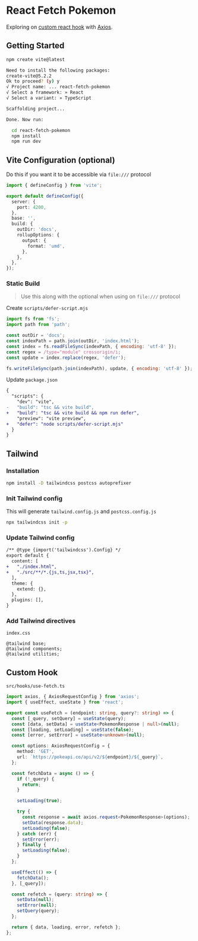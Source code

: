 # React Fetch Pokemon

Exploring on [custom react hook](#custom-hook) with [Axios][axios].

[axios]: https://axios-http.com/docs/intro

## Getting Started

```bash
npm create vite@latest
```

```bash
Need to install the following packages:
create-vite@5.2.2
Ok to proceed? (y) y
√ Project name: ... react-fetch-pokemon
√ Select a framework: » React
√ Select a variant: » TypeScript

Scaffolding project...

Done. Now run:

  cd react-fetch-pokemon
  npm install
  npm run dev
```

## Vite Configuration (optional)

Do this if you want it to be accessible via `file:///` protocol

```ts
import { defineConfig } from 'vite';

export default defineConfig({
  server: {
    port: 4200,
  },
  base: '',
  build: {
    outDir: 'docs',
    rollupOptions: {
      output: {
        format: 'umd',
      },
    },
  },
});
```

### Static Build

> Use this along with the optional when using on `file:///` protocol

Create `scripts/defer-script.mjs`

```mjs
import fs from 'fs';
import path from 'path';

const outDir = 'docs';
const indexPath = path.join(outDir, 'index.html');
const index = fs.readFileSync(indexPath, { encoding: 'utf-8' });
const regex = /type="module" crossorigin/i;
const update = index.replace(regex, 'defer');

fs.writeFileSync(path.join(indexPath), update, { encoding: 'utf-8' });
```

Update `package.json`

```diff
{
  "scripts": {
    "dev": "vite",
-   "build": "tsc && vite build",
+   "build": "tsc && vite build && npm run defer",
    "preview": "vite preview",
+   "defer": "node scripts/defer-script.mjs"
  }
}
```

## Tailwind

### Installation

```bash
npm install -D tailwindcss postcss autoprefixer
```

### Init Tailwind config

This will generate `tailwind.config.js` and `postcss.config.js`

```bash
npx tailwindcss init -p
```

### Update Tailwind config

```diff
/** @type {import('tailwindcss').Config} */
export default {
  content: [
+   "./index.html",
+   "./src/**/*.{js,ts,jsx,tsx}",
  ],
  theme: {
    extend: {},
  },
  plugins: [],
}
```

### Add Tailwind directives

`index.css`

```
@tailwind base;
@tailwind components;
@tailwind utilities;
```

## Custom Hook

`src/hooks/use-fetch.ts`

```ts
import axios, { AxiosRequestConfig } from 'axios';
import { useEffect, useState } from 'react';

export const useFetch = (endpoint: string, query?: string) => {
  const [_query, setQuery] = useState(query);
  const [data, setData] = useState<PokemonResponse | null>(null);
  const [loading, setLoading] = useState(false);
  const [error, setError] = useState<unknown>(null);

  const options: AxiosRequestConfig = {
    method: 'GET',
    url: `https://pokeapi.co/api/v2/${endpoint}/${_query}`,
  };

  const fetchData = async () => {
    if (!_query) {
      return;
    }

    setLoading(true);

    try {
      const response = await axios.request<PokemonResponse>(options);
      setData(response.data);
      setLoading(false);
    } catch (err) {
      setError(err);
    } finally {
      setLoading(false);
    }
  };

  useEffect(() => {
    fetchData();
  }, [_query]);

  const refetch = (query: string) => {
    setData(null);
    setError(null);
    setQuery(query);
  };

  return { data, loading, error, refetch };
};
```
